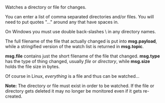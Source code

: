 Watches a directory or file for changes.

You can enter a list of comma separated directories and/or files. You will need to put quotes "..." around any that have spaces in.

On Windows you must use double back-slashes \\ in any directory names.

The full filename of the file that actually changed is put into **msg.payload**, while a stringified version of the watch list is returned in **msg.topic**.

**msg.file** contains just the short filename of the file that changed. **msg.type** has the type of thing changed, usually _file_ or _directory_, while **msg.size** holds the file size in bytes.

Of course in Linux, _everything_ is a file and thus can be watched...

**Note:** The directory or file must exist in order to be watched. If the file or directory gets deleted it may no longer be monitored even if it gets re-created.